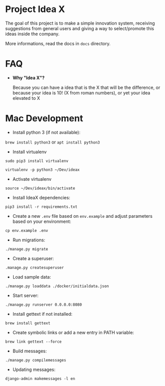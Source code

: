 # Project Idea X

The goal of this project is to make a simple innovation system, receiving suggestions from general users and giving a way to select/promote this ideas inside the company.

More informations, read the docs in ```docs``` directory.

# FAQ

* **Why "Idea X"?**

   Because you can have a idea that is the X that will be the difference, or because your idea is 10! (X from roman numbers), or yet your idea elevated to X

# Mac Development

* Install python 3 (if not available):

`brew install python3` or `apt install python3`

* Install virtualenv

`sudo pip3 install virtualenv`

`virtualenv -p python3 ~/Dev/ideax`

* Activate virtualenv

`source ~/Dev/ideax/bin/activate`

* Install IdeaX dependencies:

`pip3 install -r requirements.txt`

* Create a new `.env` file based on `env.example` and adjust parameters based on your environment:

`cp env.example .env`

* Run migrations:

`./manage.py migrate`

* Create a superuser:

`.manage.py createsuperuser`

* Load sample data:

`./manage.py loaddata ./docker/initialdata.json`

* Start server:

`./manage.py runserver 0.0.0.0:8080`

* Install gettext if not installed:

`brew install gettext`

* Create symbolic links or add a new entry in PATH variable:

`brew link gettext --force`

* Build messages:

`./manage.py compilemessages`

* Updating messages:

`django-admin makemessages -l en`